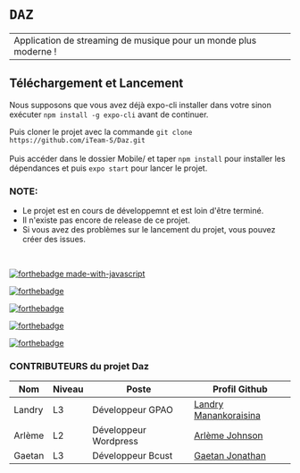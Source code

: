 # `DAZ`
<table>
<tr><td>Application de streaming de musique pour un monde plus moderne !
</table>

<h2>Téléchargement et Lancement</h2>
  
Nous supposons que vous avez déjà expo-cli installer dans votre sinon exécuter `npm install -g expo-cli` avant de continuer.

Puis cloner le projet avec la commande `git clone https://github.com/iTeam-S/Daz.git` </br>
</br>
 Puis accéder dans le dossier Mobile/ et taper `npm install` pour installer les dépendances et puis `expo start` pour lancer le projet.
 

<h3>NOTE:</h3>
<ul>
  <li>Le projet est en cours de développemnt et est loin d'être terminé.</li>
  <li>Il n'existe pas encore de release de ce projet.</li>
  <li>Si vous avez des problèmes sur le lancement du projet, vous pouvez créer des issues.</li>
</ul>
</br>


[![forthebadge made-with-javascript](http://ForTheBadge.com/images/badges/made-with-javascript.svg)](https://www.javascript.com/)

[![forthebadge](https://forthebadge.com/images/badges/built-by-developers.svg)](https://forthebadge.com)

[![forthebadge](https://forthebadge.com/images/badges/its-not-a-lie-if-you-believe-it.svg)](https://forthebadge.com)

[![forthebadge](https://forthebadge.com/images/badges/makes-people-smile.svg)](https://forthebadge.com)

[![forthebadge](https://forthebadge.com/images/badges/open-source.svg)](https://forthebadge.com)

<h3>CONTRIBUTEURS du projet Daz</h3>
    
| Nom       | Niveau | Poste              | Profil Github                                             |
| --------- | ------ | ------------------ | ----------------------------------------------------------|
| Landry    | L3     | Développeur GPAO  | [Landry Manankoraisina](https://github.com/Landris18)      |
| Arlème    | L2     | Développeur Wordpress                    | [Arlème Johnson](https://github.com/rootkit7628)           |
| Gaetan    | L3     | Développeur Bcust                    | [Gaetan Jonathan](https://github.com/gaetan103)           |
